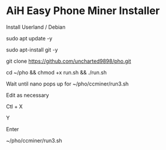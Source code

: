 # AiH Easy Phone Miner Installer
Install Userland / Debian 

sudo apt update -y

sudo apt-install git -y

git clone https://github.com/uncharted9898/pho.git

cd ~/pho && chmod +x run.sh && ./run.sh

Wait until nano pops up for ~/pho/ccminer/run3.sh

Edit as necessary

Ctl + X 

Y

Enter

~/pho/ccminer/run3.sh
